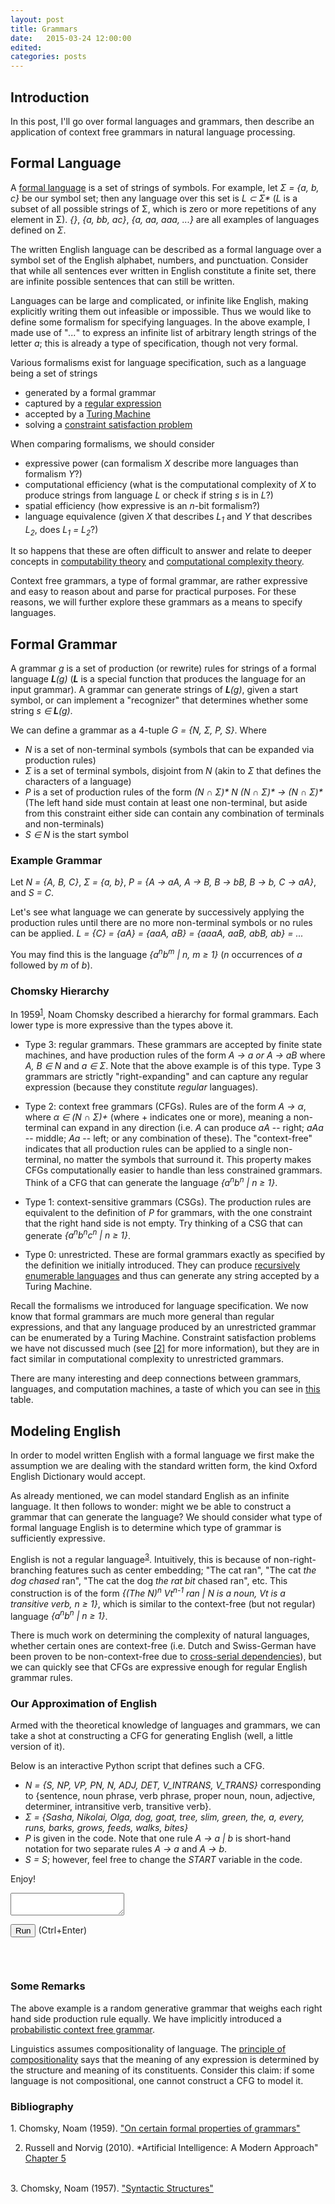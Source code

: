 ```yaml
---
layout: post
title: Grammars
date:   2015-03-24 12:00:00
edited:
categories: posts
---
```


<script src="https://ajax.googleapis.com/ajax/libs/jquery/1.9.0/jquery.min.js" type="text/javascript"></script>
<script src="http://www.skulpt.org/static/skulpt.min.js" type="text/javascript"></script>
<script src="http://www.skulpt.org/static/skulpt-stdlib.js" type="text/javascript"></script>
<script src="/assets/python/util.js" type="text/javascript"></script>

<script src="/scripts/codemirror-python.js" type="text/javascript"></script>
<link rel="stylesheet" href="/css/codemirror.css">
<link rel="stylesheet" href="/css/monokai.css">
<style type="text/css">
  .CodeMirror {
    border: 1px solid black;
    font-size: 12px;
    height: auto;
  }
</style>

## Introduction
In this post, I'll go over formal languages and grammars, then describe
an application of context free grammars in natural language processing.

## Formal Language
A [formal language](http://en.wikipedia.org/wiki/Formal_language)
is a set of strings of symbols.
For example, let
*&Sigma; = {a, b, c}* be our symbol set;
then any language over this set is *L &sub; &Sigma;\**
(*L* is a subset of all possible strings of &Sigma;, which is zero or more repetitions of
any element in &Sigma;).
*{}*, *{a, bb, ac}*, *{a, aa, aaa, ...}* are all examples
of languages defined on *&Sigma;*.

The written English language can be described as a formal language over a
symbol set of the English alphabet, numbers, and punctuation. Consider that
while all sentences ever written in English constitute a finite set, there are
infinite possible sentences that can still be written.

Languages can be large and complicated, or infinite like English, making explicitly
writing them out infeasible or impossible. Thus we would like to define
some formalism for specifying languages. In the above example, I made use of "*...*" to
express an infinite list of arbitrary length strings of the letter *a*;
this is already a type of specification, though not very formal.

Various formalisms exist for language specification, such as a language
being a set of strings

  - generated by a formal grammar
  - captured by a [regular expression](http://en.wikipedia.org/wiki/Regular_expression#Formal_language_theory)
  - accepted by a [Turing Machine](http://en.wikipedia.org/wiki/Turing_machine)
  - solving a [constraint satisfaction problem](http://en.wikipedia.org/wiki/Constraint_satisfaction_problem)

When comparing formalisms, we should consider

  - expressive power (can formalism *X* describe more languages than formalism *Y*?)
  - computational efficiency (what is the computational complexity of *X*
    to produce strings from language *L* or check if string *s* is in *L*?)
  - spatial efficiency (how expressive is an *n*-bit formalism?)
  - language equivalence (given *X* that describes *L<sub>1</sub>* and *Y* that
    describes *L<sub>2</sub>*, does *L<sub>1</sub> = L<sub>2</sub>*?)

It so happens that these are often difficult to answer and relate to
deeper concepts in [computability theory](http://en.wikipedia.org/wiki/Computability_theory)
and [computational complexity theory](http://en.wikipedia.org/wiki/Computational_complexity_theory).

Context free grammars, a type of formal grammar, are
rather expressive and easy to reason about and parse for practical purposes.
For these reasons, we will further explore these grammars as a means
to specify languages.

## Formal Grammar
A grammar *g* is a set of production (or rewrite) rules for strings of a formal
language <em><b>L</b>(g)</em> (***L*** is a special function that
produces the language for an input grammar).
A grammar can generate strings of <em><b>L</b>(g)</em>,
given a start symbol, or can implement a "recognizer" that determines whether
some string <em>s &isin; <b>L</b>(g)</em>.

We can define a grammar as a 4-tuple *G = {N, &Sigma;, P, S}*. Where

- *N* is a set of non-terminal symbols (symbols that can be expanded via production rules)
- *&Sigma;* is a set of terminal symbols, disjoint from *N* (akin to *&Sigma;*
  that defines the characters of a language)
- *P* is a set of production rules of the form
  *(N &cap; &Sigma;)\* N (N &cap; &Sigma;)\* &rarr; (N &cap; &Sigma;)\**
  (The left hand side must contain at least one non-terminal, but aside
  from this constraint either side can contain any combination of terminals
  and non-terminals)
- *S &isin; N* is the start symbol

### Example Grammar
Let *N = {A, B, C}*, *&Sigma; = {a, b}*,
*P = {A &rarr; aA, A &rarr; B, B &rarr; bB, B &rarr; b, C &rarr; aA}*,
and *S = C*.

Let's see what language we can generate by successively applying the production rules
until there are no more non-terminal symbols or no rules can be applied.
*L = {C} = {aA} = {aaA, aB} = {aaaA, aaB, abB, ab} = ...*

You may find this is the language *{a<sup>n</sup>b<sup>m</sup> \| n, m &ge; 1}*
(*n* occurrences of *a* followed by *m* of *b*).

### Chomsky Hierarchy
In 1959<sup>[1](#bibliography)</sup>, Noam Chomsky
described
a hierarchy for formal grammars. Each lower type is more expressive than the types
above it.

- Type 3: regular grammars. These grammars are accepted by finite state machines,
  and have production rules of the form *A &rarr; a or A &rarr; aB*
  where *A, B &isin; N* and *a &isin; &Sigma;*. Note that the above example
  is of this type. Type 3 grammars are strictly "right-expanding" and
  can capture any regular expression (because they constitute *regular* languages).

- Type 2: context free grammars (CFGs). Rules are of the form *A &rarr; &alpha;*,
  where *&alpha; &isin; (N &cap; &Sigma;)+* (where + indicates one or more), meaning
  a non-terminal can expand in any direction (i.e. *A* can produce *aA* -- right;
  *aAa* -- middle; *Aa* -- left; or any combination of these). The "context-free"
  indicates that all production rules
  can be applied to a single non-terminal, no matter the symbols that surround it.
  This property makes CFGs computationally easier to handle than less constrained grammars.
  Think of a CFG that can generate the language
  *{a<sup>n</sup>b<sup>n</sup> \| n &ge; 1}*.

- Type 1: context-sensitive grammars (CSGs). The production rules are equivalent
  to the definition of *P* for grammars, with the one constraint that the right hand
  side is not empty. Try thinking of a CSG that can generate
  *{a<sup>n</sup>b<sup>n</sup>c<sup>n</sup> \| n &ge; 1}*.

- Type 0: unrestricted. These are formal grammars exactly as specified by the
  definition we initially introduced. They can produce
  [recursively enumerable languages](http://en.wikipedia.org/wiki/Recursively_enumerable_language)
  and thus can generate any string accepted by a Turing Machine.

Recall the formalisms we introduced for language specification. We now
know that formal grammars are much more general than regular expressions, and
that any language produced by an unrestricted grammar can be enumerated by a
Turing Machine. Constraint satisfaction problems we have not discussed much
(see [[2]](#bibliography) for more information), but they are in fact
similar in computational complexity to unrestricted grammars.

There are many interesting and deep connections between grammars, languages,
and computation machines, a taste of which you can see in
[this](https://en.wikipedia.org/wiki/Template:Formal_languages_and_grammars)
table.

## Modeling English
In order to model written English with a formal language we first make
the assumption we are dealing with the standard written form, the kind
Oxford English Dictionary would accept.

As already mentioned, we can model standard English as an infinite language.
It then follows to wonder: might we be able to construct a grammar
that can generate the language? We should consider what
type of formal language English is to determine which type of grammar is
sufficiently expressive.

English is not a regular language<sup>[3](#bibliography)</sup>.
Intuitively, this is because of non-right-branching features such as center embedding;
"The cat ran", "The cat *the dog chased* ran", "The cat the dog *the rat bit* chased ran", etc.
This construction is of the form *{(The N)<sup>n</sup> Vt<sup>n-1</sup> ran \| N is a noun,
Vt is a transitive verb, n &ge; 1}*, which is similar to the context-free (but not regular)
language *{a<sup>n</sup>b<sup>n</sup> \| n &ge; 1}*.

There is much work on determining the complexity of natural languages, whether
certain ones are context-free (i.e. Dutch and
Swiss-German have been proven to be non-context-free due to
[cross-serial dependencies](http://en.wikipedia.org/wiki/Cross-serial_dependencies)),
but we can quickly see that CFGs are expressive enough for regular
English grammar rules.

### Our Approximation of English
Armed with the theoretical knowledge of languages and grammars, we can take a
shot at constructing a CFG for generating English (well, a little version of it).

Below is an interactive Python script that defines such a CFG.

- *N = {S, NP, VP, PN, N, ADJ, DET, V_INTRANS, V_TRANS}* corresponding
to {sentence, noun phrase, verb phrase, proper noun, noun, adjective, determiner,
intransitive verb, transitive verb}.
- *&Sigma; = {Sasha, Nikolai, Olga, dog, goat, tree, slim, green, the, a, every, runs, barks,
  grows, feeds, walks, bites}*
- *P* is given in the code. Note that one rule *A &rarr; a \| b* is short-hand notation for
  two separate rules *A &rarr; a* and *A &rarr; b*.
- *S = S*; however, feel free to change the *START* variable in the code.

Enjoy!
<form>
  <textarea id="input_grammar"> </textarea>
</form>

<script src="/assets/python/codemirror_setup.js" type="text/javascript"></script>
<script src="/assets/python/grammar_setup.js" type="text/javascript"></script>

<div>
<button type="button" onclick="runit('input_grammar', 'output_grammar')">Run</button>
(Ctrl+Enter)
<br />

<pre class="limit-out" id="output_grammar"></pre>
</div>

<br />

### Some Remarks
The above example is a random generative grammar that weighs each right hand side production
rule equally. We have implicitly introduced a
[probabilistic context free grammar](http://en.wikipedia.org/wiki/Stochastic_context-free_grammar).

Linguistics assumes compositionality of
language. The [principle of compositionality](http://plato.stanford.edu/entries/compositionality/)
says that the meaning of any expression is determined
by the structure and meaning of its constituents. Consider this claim: if some language is
not compositional, one cannot construct a CFG to model it.

### Bibliography
<div id="bibliography">
1. Chomsky, Noam (1959). <a href="http://www.diku.dk/hjemmesider/ansatte/henglein/papers/chomsky1959.pdf">"On certain formal properties of grammars"</a>
<br />

2. Russell and Norvig (2010). *Artificial Intelligence: A Modern Approach"
<a href="http://aima.cs.berkeley.edu/2nd-ed/newchap05.pdf">Chapter 5</a>
<br />
3. Chomsky, Noam (1957). <a href="http://www.edi-linguistics.ir/files/Syntactic-Structure,Chomsky.pdf">"Syntactic Structures"</a>
</div>
